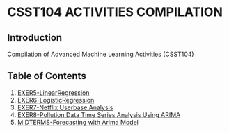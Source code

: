 # **CSST104 ACTIVITIES COMPILATION**

## Introduction

Compilation of Advanced Machine Learning Activities (CSST104)


## Table of Contents
1. <a href="#">EXER5-LinearRegression</a>
2. <a href="#">EXER6-LogisticRegression</a>
3. <a href="#">EXER7-Netflix Userbase Analysis</a>
4. <a href="#">EXER8-Pollution Data Time Series Analysis Using ARIMA</a>
5. <a href="#">MIDTERMS-Forecasting with Arima Model</a>
